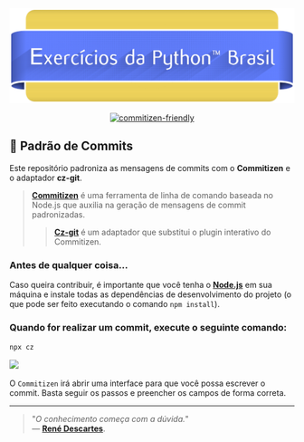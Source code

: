 
[![](assets/images/banner.png)](https://github.com/auryan/Exercicios-Python-Brasil)

<div align="center">
	<a target="_blank" href="http://commitizen.github.io/cz-cli/">
		<img src="https://img.shields.io/badge/commitizen-friendly-brightgreen.svg?logo=github" alt="commitizen-friendly">
	</a>
</div>


## :speech_balloon: Padrão de Commits

Este repositório padroniza as mensagens de commits com o **Commitizen** e o adaptador **cz-git**.

> [**Commitizen**](https://github.com/commitizen/cz-cli) é uma ferramenta de linha de comando baseada no Node.js que auxilia na geração de mensagens de commit padronizadas.
>> [**Cz-git**](https://github.com/Zhengqbbb/cz-git) é um adaptador que substitui o plugin interativo do Commitizen.

### Antes de qualquer coisa…
Caso queira contribuir, é importante que você tenha o [**Node.js**](https://nodejs.org/en/download/) em sua máquina e instale todas as dependências de desenvolvimento do projeto (o que pode ser feito executando o comando `npm install`).

### Quando for realizar um commit, execute o seguinte comando:
```bash
npx cz
```

![](assets/images/commit.gif)

O `Commitizen` irá abrir uma interface para que você possa escrever o commit. Basta seguir os passos e preencher os campos de forma correta.

---

> "*O conhecimento começa com a dúvida.*"  
> — [**René Descartes**](https://pt.wikipedia.org/wiki/René_Descartes).